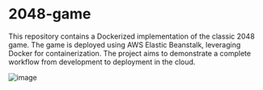 # 2048-game
This repository contains a Dockerized implementation of the classic 2048 game. The game is deployed using AWS Elastic Beanstalk, leveraging Docker for containerization. The project aims to demonstrate a complete workflow from development to deployment in the cloud.

![image](https://github.com/salwashuja/2048-game/assets/172596215/65705ca8-7112-42da-84e5-b3fd062c3a18)

